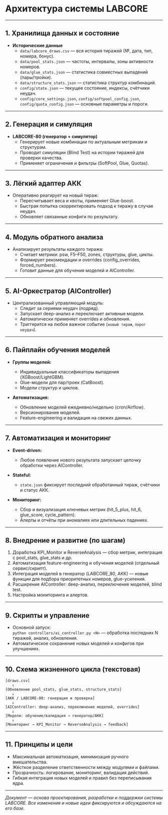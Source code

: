 # Архитектура системы LABCORE

---

## 1. Хранилища данных и состояние

- **Исторические данные**
  - `data/labcore_draws.csv` — вся история тиражей (№, дата, тип, номера, бонус).
  - `data/pool_stats.json` — частоты, интервалы, зоны активности номеров.
  - `data/glue_stats.json` — статистика совместных выпадений (пары/тройки).
  - `data/structure_stats.json` — статистика структур комбинаций.
  - `config/state.json` — текущее состояние, индексы, счётчики неудач.
  - `config/core_settings.json`, `config/softpool_config.json`, `config/quota_config.json` — основные параметры и пороги.

---

## 2. Генерация и симуляция

- **LABCORE-80 (генератор + симулятор)**
  - Генерирует новые комбинации по актуальным метрикам и структурам.
  - Проводит симуляции (Blind Test) на истории тиражей для проверки качества.
  - Применяет ограничения и фильтры (SoftPool, Glue, Quotas).

---

## 3. Лёгкий адаптер АКК

- Оперативно реагирует на новый тираж:
  - Пересчитывает веса и квоты, применяет Glue-boost.
  - Быстрая попытка скорректировать подход к тиражу в случае неудач.
  - Обновляет связанные конфиги по результату.

---

## 4. Модуль обратного анализа

- Анализирует результаты каждого тиража:
  - Считает метрики: psw, F5–F50, zones, структуры, glue, циклы.
  - Формирует рекомендации и overrides (config_overrides, forced_numbers).
  - Готовит данные для обучения моделей и AIController.

---

## 5. AI-Оркестратор (AIController)

- Централизованный управляющий модуль:
  - Следит за сериями неудач (подряд).
  - Запускает deep-анализ и переключает активные модели.
  - Автоматически применяет overrides и обновления.
  - Триггерится на любое важное событие (`новый тираж`, `порог неудач`).

---

## 6. Пайплайн обучения моделей

- **Группы моделей:**
  - Индивидуальные классификаторы выпадения (XGBoost/LightGBM).
  - Glue-модели для пар/троек (CatBoost).
  - Модели структур и циклов.

- **Автоматизация:**
  - Обновление моделей ежедневно/недельно (cron/Airflow).
  - Версионирование моделей.
  - Feature-engineering и валидация на свежих данных.

---

## 7. Автоматизация и мониторинг

- **Event-driven:**  
  - Любое появление нового результата запускает цепочку обработки через AIController.

- **Stateful:**  
  - `state.json` фиксирует последний обработанный тираж, счётчики и статус АКК.

- **Мониторинг:**  
  - Сбор и визуализация ключевых метрик (hit_5_plus, hit_6, glue_score, cycle_pattern).
  - Алерты и отчёты при аномалиях или длительных падениях.

---

## 8. Внедрение и развитие (по шагам)

1. Доработка KPI_Monitor и ReverseAnalysis — сбор метрик, интеграция с pool_stats, glue_stats и др.
2. Автоматизация feature-engineering и обучения моделей (отдельный сервис/скрипт).
3. Интеграция моделей в генератор (LABCORE_80, АКК) — новые функции для подбора приоритетных номеров, glue-усиления.
4. Расширение AIController: deep-анализ, переключение моделей, blind test.
5. Настройка мониторинга и алертов.

---

## 9. Скрипты и управление

- Основной запуск:  
  `python controllers/ai_controller.py <N>` — обработка последних N тиражей, анализ, обновления.
- Автоматическое сохранение новых моделей и конфигов при улучшениях.

---

## 10. Схема жизненного цикла (текстовая)

```
[draws.csv] 
   ↓
[Обновление pool_stats, glue_stats, structure_stats]
   ↓
[АКК / LABCORE-80: генерация и проверка]
   ↓
[AIController: deep-анализ, переключение моделей, overrides]
   ↓
[Модели: обучение/валидация → генератор/АКК]
   ↓
[Мониторинг → KPI_Monitor → ReverseAnalysis → feedback]
```

---

## 11. Принципы и цели

- Максимальная автоматизация, минимизация ручного вмешательства.
- Жёсткое разделение ответственности между модулями и файлами.
- Прозрачность: логирование, мониторинг, валидация действий.
- Гибкая интеграция новых моделей и правил без переписывания ядра.

---

*Документ — основа проектирования, разработки и поддержки системы LABCORE. Все изменения и новые идеи фиксируются и обсуждаются на его базе.*
